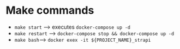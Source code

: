 # Make commands
- ``make start`` --> executes ``docker-compose up -d``
- ``make restart`` --> ``docker-compose stop && docker-compose up -d``
- ``make bash``--> ``docker exex -it ${PROJECT_NAME}_strapi``